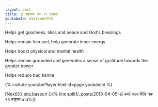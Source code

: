 ```yaml
---
layout: post
title: ॐ सहाय्या नमः ११ टाइम्स
youtubeId: oSzYsn8uPh0
---
```

 
 
Helps get goodness, bliss and peace and God's blessings
 
Helps remain focused, help generate inner energy 
 
Helps boost physical and mental health 
 
Helps remain grounded and generates a sense of gratitude towards the greater power 
 
Helps reduce bad karma
 
 
 
 


{% include youtubePlayer.html id=page.youtubeId %}
 
[Next]({{ site.baseurl }}{% link  split1/_posts/2013-04-05-ॐ कर्मा कला विधि नमः ११ टाइम्स.md%})
 
